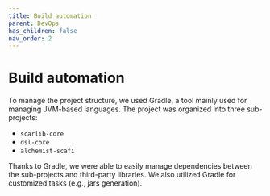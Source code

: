 ```yaml
---
title: Build automation
parent: DevOps
has_children: false
nav_order: 2
---
```


# Build automation
To manage the project structure, we used Gradle, a tool mainly used for managing JVM-based languages. The project was organized into three sub-projects:
- `scarlib-core`
- `dsl-core`
- `alchemist-scafi`

Thanks to Gradle, we were able to easily manage dependencies between the sub-projects and third-party libraries. We also utilized Gradle for customized tasks (e.g., jars generation).